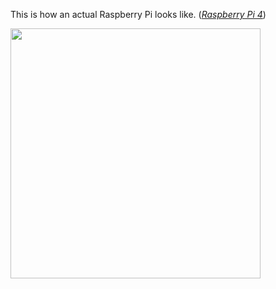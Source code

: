 This is how an actual Raspberry Pi looks like.   (*[Raspberry Pi 4](https://www.raspberrypi.org/products/raspberry-pi-4-model-b/?resellerType=home)*)

<img src="https://github.com/nomaan-2k/robo_resource/blob/main/electronics/raspberry_pi/repo_data/rpi4.webp" width="400" >

